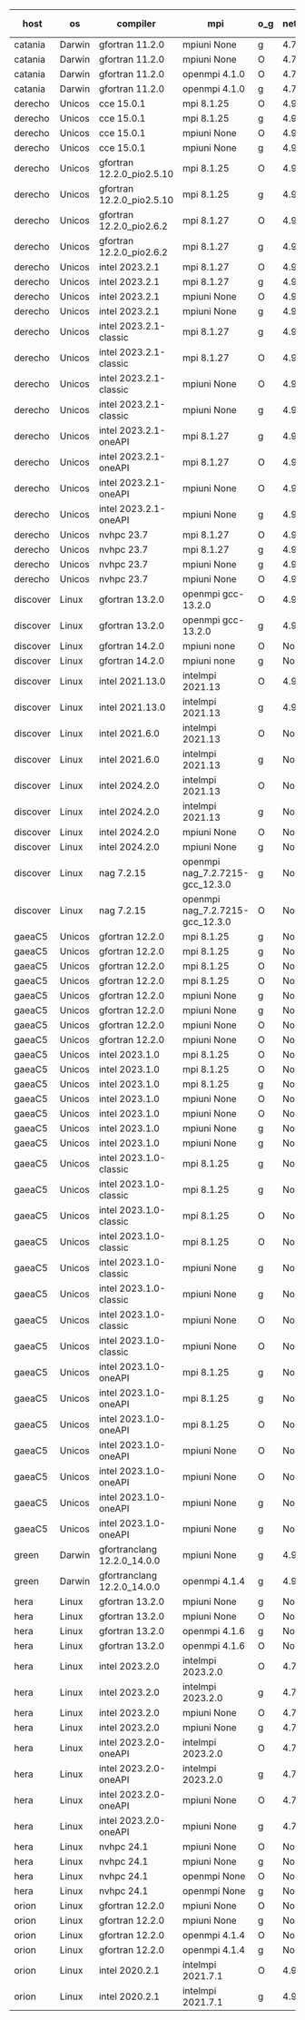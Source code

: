 

| host     | os       | compiler                              | mpi                      | o_g        | netcdf        | build       | u_pass          | u_fail          | s_pass            | s_fail            | e_pass             | e_fail             | nuopc_pass       | nuopc_fail       | artifacts link          |
|----------|----------|---------------------------------------|--------------------------|------------|---------------|-------------|-----------------|-----------------|-------------------|-------------------|--------------------|--------------------|------------------|------------------|-------------------------|
| catania | Darwin | gfortran 11.2.0 | mpiuni None  | g | 4.7.4  | PASS | 12530 | 7 | 9 | 0 | 44 | 0 | None | None | <a href="https://github.com/esmf-org/esmf-test-artifacts/tree/0aa633bdfbe7968925723880e13ecd24642b5512/develop/gfortran/11.2.0/g/mpiuni/None" target="_blank">0aa633b</a> | 
| catania | Darwin | gfortran 11.2.0 | mpiuni None  | O | 4.7.4  | PASS | 12530 | 7 | 9 | 0 | 44 | 0 | None | None | <a href="https://github.com/esmf-org/esmf-test-artifacts/tree/92bd0ea5ea868fb710a8e6f0dab6dd7dd6a10790/develop/gfortran/11.2.0/O/mpiuni/None" target="_blank">92bd0ea</a> | 
| catania | Darwin | gfortran 11.2.0 | openmpi 4.1.0  | O | 4.7.4  | PASS | 14204 | 3 | 51 | 0 | 81 | 0 | 56 | 0 | <a href="https://github.com/esmf-org/esmf-test-artifacts/tree/93dc6d2bda1862c634c2d484fbd6c22f830403cf/develop/gfortran/11.2.0/O/openmpi/4.1.0" target="_blank">93dc6d2</a> | 
| catania | Darwin | gfortran 11.2.0 | openmpi 4.1.0  | g | 4.7.4  | PASS | 14204 | 3 | 51 | 0 | 81 | 0 | 56 | 0 | <a href="https://github.com/esmf-org/esmf-test-artifacts/tree/b8a9db1aa4359724a3be559b9702364c7bb6ce8b/develop/gfortran/11.2.0/g/openmpi/4.1.0" target="_blank">b8a9db1</a> | 
| derecho | Unicos | cce 15.0.1 | mpi 8.1.25  | O | 4.9.2  | PASS | 14129 | 78 | 51 | 0 | 81 | 0 | 56 | 0 | <a href="https://github.com/esmf-org/esmf-test-artifacts/tree/07c024ae85a4cedcc749020edf96a34a8c9e3ec2/develop/cce/15.0.1/O/mpi/8.1.25" target="_blank">07c024a</a> | 
| derecho | Unicos | cce 15.0.1 | mpi 8.1.25  | g | 4.9.2  | PASS | 14131 | 76 | 51 | 0 | 81 | 0 | 56 | 0 | <a href="https://github.com/esmf-org/esmf-test-artifacts/tree/58405d574815526060e5e5531177a861f5323905/develop/cce/15.0.1/g/mpi/8.1.25" target="_blank">58405d5</a> | 
| derecho | Unicos | cce 15.0.1 | mpiuni None  | O | 4.9.2  | PASS | 12295 | 242 | 9 | 0 | 44 | 0 | None | None | <a href="https://github.com/esmf-org/esmf-test-artifacts/tree/f91b5ca63631d850e1fdb38587539c97d4b287e9/develop/cce/15.0.1/O/mpiuni/None" target="_blank">f91b5ca</a> | 
| derecho | Unicos | cce 15.0.1 | mpiuni None  | g | 4.9.2  | PASS | 12454 | 83 | 9 | 0 | 44 | 0 | None | None | <a href="https://github.com/esmf-org/esmf-test-artifacts/tree/d01de7d4b8bfa01aa9d01a629117e29335f9ce47/develop/cce/15.0.1/g/mpiuni/None" target="_blank">d01de7d</a> | 
| derecho | Unicos | gfortran 12.2.0_pio2.5.10 | mpi 8.1.25  | O | 4.9.2  | PASS | 14207 | 0 | 51 | 0 | 81 | 0 | 56 | 0 | <a href="https://github.com/esmf-org/esmf-test-artifacts/tree/335667491507d7dc95ff7556765d2c7a7cc3e056/develop/gfortran/12.2.0_pio2.5.10/O/mpi/8.1.25" target="_blank">3356674</a> | 
| derecho | Unicos | gfortran 12.2.0_pio2.5.10 | mpi 8.1.25  | g | 4.9.2  | PASS | 14207 | 0 | 51 | 0 | 81 | 0 | 56 | 0 | <a href="https://github.com/esmf-org/esmf-test-artifacts/tree/4f14a9560280690e685f33470e10c0890d9a67d0/develop/gfortran/12.2.0_pio2.5.10/g/mpi/8.1.25" target="_blank">4f14a95</a> | 
| derecho | Unicos | gfortran 12.2.0_pio2.6.2 | mpi 8.1.27  | O | 4.9.2  | PASS | 14207 | 0 | 51 | 0 | 81 | 0 | 56 | 0 | <a href="https://github.com/esmf-org/esmf-test-artifacts/tree/f0b0de80e3d2c49ce96bc94493ed5eac409359ff/develop/gfortran/12.2.0_pio2.6.2/O/mpi/8.1.27" target="_blank">f0b0de8</a> | 
| derecho | Unicos | gfortran 12.2.0_pio2.6.2 | mpi 8.1.27  | g | 4.9.2  | PASS | 14207 | 0 | 51 | 0 | 81 | 0 | 56 | 0 | <a href="https://github.com/esmf-org/esmf-test-artifacts/tree/dce91912cdd6acac4b638bd8e17bdd4e762fdb7b/develop/gfortran/12.2.0_pio2.6.2/g/mpi/8.1.27" target="_blank">dce9191</a> | 
| derecho | Unicos | intel 2023.2.1 | mpi 8.1.27  | O | 4.9.2  | PASS | 14207 | 0 | 51 | 0 | 81 | 0 | 57 | 0 | <a href="https://github.com/esmf-org/esmf-test-artifacts/tree/5d20d42944da43305b8c048b086c265c93d6bb50/develop/intel/2023.2.1/O/mpi/8.1.27" target="_blank">5d20d42</a> | 
| derecho | Unicos | intel 2023.2.1 | mpi 8.1.27  | g | 4.9.2  | PASS | 14207 | 0 | 51 | 0 | 81 | 0 | 57 | 0 | <a href="https://github.com/esmf-org/esmf-test-artifacts/tree/fd7928095184bc50ccbed4e8acfc4ee82ef6774a/develop/intel/2023.2.1/g/mpi/8.1.27" target="_blank">fd79280</a> | 
| derecho | Unicos | intel 2023.2.1 | mpiuni None  | O | 4.9.2  | PASS | 12530 | 7 | 9 | 0 | 44 | 0 | None | None | <a href="https://github.com/esmf-org/esmf-test-artifacts/tree/788fc4623abcc18335ab16c5b83540ef81a47b33/develop/intel/2023.2.1/O/mpiuni/None" target="_blank">788fc46</a> | 
| derecho | Unicos | intel 2023.2.1 | mpiuni None  | g | 4.9.2  | PASS | 12530 | 7 | 9 | 0 | 44 | 0 | None | None | <a href="https://github.com/esmf-org/esmf-test-artifacts/tree/aecfcd4a4b5f0720d3c6c64aa111d22898de7ae2/develop/intel/2023.2.1/g/mpiuni/None" target="_blank">aecfcd4</a> | 
| derecho | Unicos | intel 2023.2.1-classic | mpi 8.1.27  | g | 4.9.2  | PASS | None | None | None | None | None | None | None | None | <a href="https://github.com/esmf-org/esmf-test-artifacts/tree/12aaefa5bde9ba990b35c253768340fac18ceba5/develop/intel/2023.2.1-classic/g/mpi/8.1.27" target="_blank">12aaefa</a> | 
| derecho | Unicos | intel 2023.2.1-classic | mpi 8.1.27  | O | 4.9.2  | PASS | 14207 | 0 | 51 | 0 | 81 | 0 | 56 | 0 | <a href="https://github.com/esmf-org/esmf-test-artifacts/tree/388a60fdf68e9f17285f0bf6ddbd3ffe66f49b0c/develop/intel/2023.2.1-classic/O/mpi/8.1.27" target="_blank">388a60f</a> | 
| derecho | Unicos | intel 2023.2.1-classic | mpiuni None  | O | 4.9.2  | PASS | 12530 | 7 | 9 | 0 | 44 | 0 | None | None | <a href="https://github.com/esmf-org/esmf-test-artifacts/tree/8ed1707d1f55feff6eeeee131bd41ac7b5ada071/develop/intel/2023.2.1-classic/O/mpiuni/None" target="_blank">8ed1707</a> | 
| derecho | Unicos | intel 2023.2.1-classic | mpiuni None  | g | 4.9.2  | PASS | 12530 | 7 | 9 | 0 | 44 | 0 | None | None | <a href="https://github.com/esmf-org/esmf-test-artifacts/tree/043b7302774d6647e8a9b2ab668d3b90d62e9346/develop/intel/2023.2.1-classic/g/mpiuni/None" target="_blank">043b730</a> | 
| derecho | Unicos | intel 2023.2.1-oneAPI | mpi 8.1.27  | g | 4.9.2  | PASS | 14207 | 0 | 51 | 0 | 81 | 0 | 56 | 0 | <a href="https://github.com/esmf-org/esmf-test-artifacts/tree/0e7d9a6a374e48d1a881f45fa793d39b5a0395cc/develop/intel/2023.2.1-oneAPI/g/mpi/8.1.27" target="_blank">0e7d9a6</a> | 
| derecho | Unicos | intel 2023.2.1-oneAPI | mpi 8.1.27  | O | 4.9.2  | PASS | 14207 | 0 | 50 | 1 | 81 | 0 | 56 | 0 | <a href="https://github.com/esmf-org/esmf-test-artifacts/tree/255d20e4fcc20a7161161b1e13f554f024ac3976/develop/intel/2023.2.1-oneAPI/O/mpi/8.1.27" target="_blank">255d20e</a> | 
| derecho | Unicos | intel 2023.2.1-oneAPI | mpiuni None  | O | 4.9.2  | PASS | 12530 | 7 | 9 | 0 | 44 | 0 | None | None | <a href="https://github.com/esmf-org/esmf-test-artifacts/tree/32e0a46987d4ab05676bbae0c3163d9ff07635ea/develop/intel/2023.2.1-oneAPI/O/mpiuni/None" target="_blank">32e0a46</a> | 
| derecho | Unicos | intel 2023.2.1-oneAPI | mpiuni None  | g | 4.9.2  | PASS | 12530 | 7 | 9 | 0 | 44 | 0 | None | None | <a href="https://github.com/esmf-org/esmf-test-artifacts/tree/fae961d521feddfc24923e9899b87ddf85f6b661/develop/intel/2023.2.1-oneAPI/g/mpiuni/None" target="_blank">fae961d</a> | 
| derecho | Unicos | nvhpc 23.7 | mpi 8.1.27  | O | 4.9.2  | PASS | 14207 | 0 | 51 | 0 | 81 | 0 | 56 | 0 | <a href="https://github.com/esmf-org/esmf-test-artifacts/tree/5e16c13858ebaced1e87b2f1c1ecf6a388b147d5/develop/nvhpc/23.7/O/mpi/8.1.27" target="_blank">5e16c13</a> | 
| derecho | Unicos | nvhpc 23.7 | mpi 8.1.27  | g | 4.9.2  | PASS | 14207 | 0 | 51 | 0 | 81 | 0 | 56 | 0 | <a href="https://github.com/esmf-org/esmf-test-artifacts/tree/525080f1da85cc49b0d0b6ce11630d40521d460c/develop/nvhpc/23.7/g/mpi/8.1.27" target="_blank">525080f</a> | 
| derecho | Unicos | nvhpc 23.7 | mpiuni None  | g | 4.9.2  | PASS | 12530 | 7 | 9 | 0 | 44 | 0 | None | None | <a href="https://github.com/esmf-org/esmf-test-artifacts/tree/7017ed83003a55f9779920d707c688ffc48146e3/develop/nvhpc/23.7/g/mpiuni/None" target="_blank">7017ed8</a> | 
| derecho | Unicos | nvhpc 23.7 | mpiuni None  | O | 4.9.2  | PASS | 12530 | 7 | 9 | 0 | 44 | 0 | None | None | <a href="https://github.com/esmf-org/esmf-test-artifacts/tree/4c67ef772d2bdbe4baaa47a6512dc0f48f3eba01/develop/nvhpc/23.7/O/mpiuni/None" target="_blank">4c67ef7</a> | 
| discover | Linux | gfortran 13.2.0 | openmpi gcc-13.2.0  | O | 4.9.2  | PASS | 14207 | 0 | 51 | 0 | 81 | 0 | 56 | 0 | <a href="https://github.com/esmf-org/esmf-test-artifacts/tree/7700fbbd22bc7961147cfcf4409fa4bfbf9f9c20/develop/gfortran/13.2.0/O/openmpi/gcc-13.2.0" target="_blank">7700fbb</a> | 
| discover | Linux | gfortran 13.2.0 | openmpi gcc-13.2.0  | g | 4.9.2  | PASS | 14207 | 0 | 51 | 0 | 81 | 0 | 56 | 0 | <a href="https://github.com/esmf-org/esmf-test-artifacts/tree/a6fb4c09f7c256ddb4a42efc04d2e754b0b2ac8e/develop/gfortran/13.2.0/g/openmpi/gcc-13.2.0" target="_blank">a6fb4c0</a> | 
| discover | Linux | gfortran 14.2.0 | mpiuni none  | O | None  | PASS | 12530 | 7 | 9 | 0 | 44 | 0 | None | None | <a href="https://github.com/esmf-org/esmf-test-artifacts/tree/f346163793345b804f512722f9d84540572af446/develop/gfortran/14.2.0/O/mpiuni/none" target="_blank">f346163</a> | 
| discover | Linux | gfortran 14.2.0 | mpiuni none  | g | None  | PASS | 12530 | 7 | 9 | 0 | 44 | 0 | None | None | <a href="https://github.com/esmf-org/esmf-test-artifacts/tree/6a846f00fc0226348658347c6854c667c76a3442/develop/gfortran/14.2.0/g/mpiuni/none" target="_blank">6a846f0</a> | 
| discover | Linux | intel 2021.13.0 | intelmpi 2021.13  | O | 4.9.2  | PASS | 14207 | 0 | 51 | 0 | 81 | 0 | 56 | 0 | <a href="https://github.com/esmf-org/esmf-test-artifacts/tree/ad9dd6207e891bf5171c9d3a4047abdb2418c982/develop/intel/2021.13.0/O/intelmpi/2021.13" target="_blank">ad9dd62</a> | 
| discover | Linux | intel 2021.13.0 | intelmpi 2021.13  | g | 4.9.2  | PASS | 14207 | 0 | 51 | 0 | 81 | 0 | 56 | 0 | <a href="https://github.com/esmf-org/esmf-test-artifacts/tree/081b61fc45cc5fe5f7990dfdea0602cf94873677/develop/intel/2021.13.0/g/intelmpi/2021.13" target="_blank">081b61f</a> | 
| discover | Linux | intel 2021.6.0 | intelmpi 2021.13  | O | None  | PASS | 14207 | 0 | 51 | 0 | 81 | 0 | 56 | 0 | <a href="https://github.com/esmf-org/esmf-test-artifacts/tree/8893adcbb43f39d7897e4eaa0503dd6f9966ec36/develop/intel/2021.6.0/O/intelmpi/2021.13" target="_blank">8893adc</a> | 
| discover | Linux | intel 2021.6.0 | intelmpi 2021.13  | g | None  | PASS | 14207 | 0 | 51 | 0 | 81 | 0 | 56 | 0 | <a href="https://github.com/esmf-org/esmf-test-artifacts/tree/2350fb1211431dd90454f5a2d5f735768ac3cd48/develop/intel/2021.6.0/g/intelmpi/2021.13" target="_blank">2350fb1</a> | 
| discover | Linux | intel 2024.2.0 | intelmpi 2021.13  | O | None  | PASS | 14207 | 0 | 51 | 0 | 81 | 0 | 56 | 0 | <a href="https://github.com/esmf-org/esmf-test-artifacts/tree/0b2a6f5b3dd16e48462c71e43c1eafef49456d32/develop/intel/2024.2.0/O/intelmpi/2021.13" target="_blank">0b2a6f5</a> | 
| discover | Linux | intel 2024.2.0 | intelmpi 2021.13  | g | None  | PASS | 14206 | 1 | 51 | 0 | 81 | 0 | 56 | 0 | <a href="https://github.com/esmf-org/esmf-test-artifacts/tree/85c781f354893c866d73bfe6c2c9a6cce8be7e03/develop/intel/2024.2.0/g/intelmpi/2021.13" target="_blank">85c781f</a> | 
| discover | Linux | intel 2024.2.0 | mpiuni None  | O | None  | PASS | 12530 | 7 | 9 | 0 | 44 | 0 | None | None | <a href="https://github.com/esmf-org/esmf-test-artifacts/tree/48110073ce28e5a3a9e10fc856c51ea5a507db9a/develop/intel/2024.2.0/O/mpiuni/None" target="_blank">4811007</a> | 
| discover | Linux | intel 2024.2.0 | mpiuni None  | g | None  | PASS | 12529 | 8 | 9 | 0 | 44 | 0 | None | None | <a href="https://github.com/esmf-org/esmf-test-artifacts/tree/027c059ad2c481b91f4b739b190bb3a936da521e/develop/intel/2024.2.0/g/mpiuni/None" target="_blank">027c059</a> | 
| discover | Linux | nag 7.2.15 | openmpi nag_7.2.7215-gcc_12.3.0  | g | None  | PASS | 14207 | 0 | 51 | 0 | 81 | 0 | 4 | 52 | <a href="https://github.com/esmf-org/esmf-test-artifacts/tree/298874f955dd152372a5bebc48857aefd7210f6a/develop/nag/7.2.15/g/openmpi/nag_7.2.7215-gcc_12.3.0" target="_blank">298874f</a> | 
| discover | Linux | nag 7.2.15 | openmpi nag_7.2.7215-gcc_12.3.0  | O | None  | PASS | 14206 | 1 | 51 | 0 | 81 | 0 | 4 | 52 | <a href="https://github.com/esmf-org/esmf-test-artifacts/tree/5cf7557b867b65eac26c8b83750e196c894b05a7/develop/nag/7.2.15/O/openmpi/nag_7.2.7215-gcc_12.3.0" target="_blank">5cf7557</a> | 
| gaeaC5 | Unicos | gfortran 12.2.0 | mpi 8.1.25  | g | None  | FAIL | None | None | None | None | None | None | 0 | 56 | <a href="https://github.com/esmf-org/esmf-test-artifacts/tree/b17f4ab64bf92d1bb6255546dd67b5a1a17947e2/develop/gfortran/12.2.0/g/mpi/8.1.25" target="_blank">b17f4ab</a> | 
| gaeaC5 | Unicos | gfortran 12.2.0 | mpi 8.1.25  | g | None  | FAIL | None | None | None | None | None | None | 0 | 56 | <a href="https://github.com/esmf-org/esmf-test-artifacts/tree/02d203433efd377b6a463a19825694eeafbc489e/develop/gfortran/12.2.0/g/mpi/8.1.25" target="_blank">02d2034</a> | 
| gaeaC5 | Unicos | gfortran 12.2.0 | mpi 8.1.25  | O | None  | FAIL | None | None | None | None | None | None | None | None | <a href="https://github.com/esmf-org/esmf-test-artifacts/tree/452a6a4e37ca508ec6ef97e98804198f95db8b52/develop/gfortran/12.2.0/O/mpi/8.1.25" target="_blank">452a6a4</a> | 
| gaeaC5 | Unicos | gfortran 12.2.0 | mpi 8.1.25  | O | None  | FAIL | None | None | None | None | None | None | 0 | 56 | <a href="https://github.com/esmf-org/esmf-test-artifacts/tree/e64defc2ef70a36fa308917b60cf377c152cb5ce/develop/gfortran/12.2.0/O/mpi/8.1.25" target="_blank">e64defc</a> | 
| gaeaC5 | Unicos | gfortran 12.2.0 | mpiuni None  | g | None  | FAIL | None | None | None | None | None | None | None | None | <a href="https://github.com/esmf-org/esmf-test-artifacts/tree/0b8cf8e3e9e0bdf97cea8c4ef73c2e7413e9add5/develop/gfortran/12.2.0/g/mpiuni/None" target="_blank">0b8cf8e</a> | 
| gaeaC5 | Unicos | gfortran 12.2.0 | mpiuni None  | g | None  | FAIL | None | None | None | None | None | None | None | None | <a href="https://github.com/esmf-org/esmf-test-artifacts/tree/972fab7df501d1b984e006fe4b7cdc82f67c2de1/develop/gfortran/12.2.0/g/mpiuni/None" target="_blank">972fab7</a> | 
| gaeaC5 | Unicos | gfortran 12.2.0 | mpiuni None  | O | None  | FAIL | None | None | None | None | None | None | None | None | <a href="https://github.com/esmf-org/esmf-test-artifacts/tree/28a38dd5cb5412f527c8f7fc89a0afb12dcca160/develop/gfortran/12.2.0/O/mpiuni/None" target="_blank">28a38dd</a> | 
| gaeaC5 | Unicos | gfortran 12.2.0 | mpiuni None  | O | None  | FAIL | None | None | None | None | None | None | None | None | <a href="https://github.com/esmf-org/esmf-test-artifacts/tree/fcbb4102e41b68bc140af1c0f04b9c36e9ff0fa3/develop/gfortran/12.2.0/O/mpiuni/None" target="_blank">fcbb410</a> | 
| gaeaC5 | Unicos | intel 2023.1.0 | mpi 8.1.25  | O | None  | FAIL | None | None | None | None | None | None | 0 | 56 | <a href="https://github.com/esmf-org/esmf-test-artifacts/tree/177137c83822db84921b1b94bb97b59ce93a04c0/develop/intel/2023.1.0/O/mpi/8.1.25" target="_blank">177137c</a> | 
| gaeaC5 | Unicos | intel 2023.1.0 | mpi 8.1.25  | O | None  | FAIL | None | None | None | None | None | None | 0 | 56 | <a href="https://github.com/esmf-org/esmf-test-artifacts/tree/5285175555b2b11a04080ecc4b30dd6a90bdfc5b/develop/intel/2023.1.0/O/mpi/8.1.25" target="_blank">5285175</a> | 
| gaeaC5 | Unicos | intel 2023.1.0 | mpi 8.1.25  | g | None  | FAIL | None | None | None | None | None | None | None | None | <a href="https://github.com/esmf-org/esmf-test-artifacts/tree/ae0936f8143fa6dbebcd8a2c8b190cb013a0be52/develop/intel/2023.1.0/g/mpi/8.1.25" target="_blank">ae0936f</a> | 
| gaeaC5 | Unicos | intel 2023.1.0 | mpiuni None  | O | None  | FAIL | None | None | None | None | None | None | None | None | <a href="https://github.com/esmf-org/esmf-test-artifacts/tree/6a6f21b7d0a9a99f4029c836f1d2db437428bdcf/develop/intel/2023.1.0/O/mpiuni/None" target="_blank">6a6f21b</a> | 
| gaeaC5 | Unicos | intel 2023.1.0 | mpiuni None  | O | None  | FAIL | None | None | None | None | None | None | None | None | <a href="https://github.com/esmf-org/esmf-test-artifacts/tree/01578a2662bfddc6700c0e6b216ff44d0056190e/develop/intel/2023.1.0/O/mpiuni/None" target="_blank">01578a2</a> | 
| gaeaC5 | Unicos | intel 2023.1.0 | mpiuni None  | g | None  | FAIL | None | None | None | None | None | None | None | None | <a href="https://github.com/esmf-org/esmf-test-artifacts/tree/bc9efd5ed2a74bc2506662865efbed76f856f615/develop/intel/2023.1.0/g/mpiuni/None" target="_blank">bc9efd5</a> | 
| gaeaC5 | Unicos | intel 2023.1.0 | mpiuni None  | g | None  | FAIL | None | None | None | None | None | None | None | None | <a href="https://github.com/esmf-org/esmf-test-artifacts/tree/56361980ae2f4b9c820553e173b7afdb6d154bec/develop/intel/2023.1.0/g/mpiuni/None" target="_blank">5636198</a> | 
| gaeaC5 | Unicos | intel 2023.1.0-classic | mpi 8.1.25  | g | None  | FAIL | None | None | None | None | None | None | 0 | 56 | <a href="https://github.com/esmf-org/esmf-test-artifacts/tree/2fc3b05e3d625b30160fec524b3222a820432750/develop/intel/2023.1.0-classic/g/mpi/8.1.25" target="_blank">2fc3b05</a> | 
| gaeaC5 | Unicos | intel 2023.1.0-classic | mpi 8.1.25  | g | None  | FAIL | None | None | None | None | None | None | 0 | 56 | <a href="https://github.com/esmf-org/esmf-test-artifacts/tree/9b15536f6dedcfc0fab51ddaf1c68ccea2b4f35d/develop/intel/2023.1.0-classic/g/mpi/8.1.25" target="_blank">9b15536</a> | 
| gaeaC5 | Unicos | intel 2023.1.0-classic | mpi 8.1.25  | O | None  | FAIL | None | None | None | None | None | None | 0 | 56 | <a href="https://github.com/esmf-org/esmf-test-artifacts/tree/ba9e29f69b0bad6e984357c977bf2799eedcadc4/develop/intel/2023.1.0-classic/O/mpi/8.1.25" target="_blank">ba9e29f</a> | 
| gaeaC5 | Unicos | intel 2023.1.0-classic | mpi 8.1.25  | O | None  | FAIL | None | None | None | None | None | None | 0 | 56 | <a href="https://github.com/esmf-org/esmf-test-artifacts/tree/dd4d21244dadf02d55a1cd0084cfe98bb03e32cd/develop/intel/2023.1.0-classic/O/mpi/8.1.25" target="_blank">dd4d212</a> | 
| gaeaC5 | Unicos | intel 2023.1.0-classic | mpiuni None  | g | None  | FAIL | None | None | None | None | None | None | None | None | <a href="https://github.com/esmf-org/esmf-test-artifacts/tree/715de6d5ba7b9bdb22b0e6f1360bed722e0e0a34/develop/intel/2023.1.0-classic/g/mpiuni/None" target="_blank">715de6d</a> | 
| gaeaC5 | Unicos | intel 2023.1.0-classic | mpiuni None  | g | None  | FAIL | None | None | None | None | None | None | None | None | <a href="https://github.com/esmf-org/esmf-test-artifacts/tree/bfe1d4cad56a19af0aebdaf91b4254b09c8e0c0f/develop/intel/2023.1.0-classic/g/mpiuni/None" target="_blank">bfe1d4c</a> | 
| gaeaC5 | Unicos | intel 2023.1.0-classic | mpiuni None  | O | None  | FAIL | None | None | None | None | None | None | None | None | <a href="https://github.com/esmf-org/esmf-test-artifacts/tree/d39627569ebcfe96d4d5c33235224130f0bfacf8/develop/intel/2023.1.0-classic/O/mpiuni/None" target="_blank">d396275</a> | 
| gaeaC5 | Unicos | intel 2023.1.0-classic | mpiuni None  | O | None  | FAIL | None | None | None | None | None | None | None | None | <a href="https://github.com/esmf-org/esmf-test-artifacts/tree/a9c90f3624d4541f691bd9cb1bb2a4441ae67d90/develop/intel/2023.1.0-classic/O/mpiuni/None" target="_blank">a9c90f3</a> | 
| gaeaC5 | Unicos | intel 2023.1.0-oneAPI | mpi 8.1.25  | g | None  | FAIL | None | None | None | None | None | None | 0 | 56 | <a href="https://github.com/esmf-org/esmf-test-artifacts/tree/a6dce2d5fdd19921fbdf2bb0f709c98df14f38c3/develop/intel/2023.1.0-oneAPI/g/mpi/8.1.25" target="_blank">a6dce2d</a> | 
| gaeaC5 | Unicos | intel 2023.1.0-oneAPI | mpi 8.1.25  | g | None  | FAIL | None | None | None | None | None | None | 0 | 56 | <a href="https://github.com/esmf-org/esmf-test-artifacts/tree/fc3f1068ea27aa77638aec80fa0ac0fc324a75b5/develop/intel/2023.1.0-oneAPI/g/mpi/8.1.25" target="_blank">fc3f106</a> | 
| gaeaC5 | Unicos | intel 2023.1.0-oneAPI | mpi 8.1.25  | O | None  | FAIL | None | None | None | None | None | None | 0 | 56 | <a href="https://github.com/esmf-org/esmf-test-artifacts/tree/b7299d978999310309e22cd8784c222fb66a7627/develop/intel/2023.1.0-oneAPI/O/mpi/8.1.25" target="_blank">b7299d9</a> | 
| gaeaC5 | Unicos | intel 2023.1.0-oneAPI | mpiuni None  | O | None  | FAIL | None | None | None | None | None | None | None | None | <a href="https://github.com/esmf-org/esmf-test-artifacts/tree/c5d29a86aa671c5303324981bde438909a87c0fc/develop/intel/2023.1.0-oneAPI/O/mpiuni/None" target="_blank">c5d29a8</a> | 
| gaeaC5 | Unicos | intel 2023.1.0-oneAPI | mpiuni None  | O | None  | FAIL | None | None | None | None | None | None | None | None | <a href="https://github.com/esmf-org/esmf-test-artifacts/tree/f9c7f34feed76c8fafc6c09ebeeb98c7674d25b1/develop/intel/2023.1.0-oneAPI/O/mpiuni/None" target="_blank">f9c7f34</a> | 
| gaeaC5 | Unicos | intel 2023.1.0-oneAPI | mpiuni None  | g | None  | FAIL | None | None | None | None | None | None | None | None | <a href="https://github.com/esmf-org/esmf-test-artifacts/tree/9c73e31b0f861ca38e5437555cc4a39f36a7e5c5/develop/intel/2023.1.0-oneAPI/g/mpiuni/None" target="_blank">9c73e31</a> | 
| gaeaC5 | Unicos | intel 2023.1.0-oneAPI | mpiuni None  | g | None  | FAIL | None | None | None | None | None | None | None | None | <a href="https://github.com/esmf-org/esmf-test-artifacts/tree/26e115e1361b5d11b416ee2f5d30daaed918cba3/develop/intel/2023.1.0-oneAPI/g/mpiuni/None" target="_blank">26e115e</a> | 
| green | Darwin | gfortranclang 12.2.0_14.0.0 | mpiuni None  | g | 4.9.2  | PASS | 12530 | 7 | 9 | 0 | 44 | 0 | None | None | <a href="https://github.com/esmf-org/esmf-test-artifacts/tree/7fd95d6befe2bb7dbbeacee3ed110f0f7754c8c6/develop/gfortranclang/12.2.0_14.0.0/g/mpiuni/None" target="_blank">7fd95d6</a> | 
| green | Darwin | gfortranclang 12.2.0_14.0.0 | openmpi 4.1.4  | g | 4.9.2  | PASS | 14207 | 0 | 51 | 0 | 81 | 0 | 57 | 0 | <a href="https://github.com/esmf-org/esmf-test-artifacts/tree/bd97342212877f51d26eb46f68df7c743894908b/develop/gfortranclang/12.2.0_14.0.0/g/openmpi/4.1.4" target="_blank">bd97342</a> | 
| hera | Linux | gfortran 13.2.0 | mpiuni None  | g | None  | PASS | 12530 | 7 | 9 | 0 | 44 | 0 | None | None | <a href="https://github.com/esmf-org/esmf-test-artifacts/tree/8f0686ad3636e041f5c731328ba7593eecca8a9e/develop/gfortran/13.2.0/g/mpiuni/None" target="_blank">8f0686a</a> | 
| hera | Linux | gfortran 13.2.0 | mpiuni None  | O | None  | PASS | 12530 | 7 | 9 | 0 | 44 | 0 | None | None | <a href="https://github.com/esmf-org/esmf-test-artifacts/tree/9d0ed2a44d267b9861d3edbb0bad57b2244f4510/develop/gfortran/13.2.0/O/mpiuni/None" target="_blank">9d0ed2a</a> | 
| hera | Linux | gfortran 13.2.0 | openmpi 4.1.6  | g | None  | PASS | None | None | None | None | None | None | None | None | <a href="https://github.com/esmf-org/esmf-test-artifacts/tree/12930ae8222fa20c81a41edc90e18ff7e6e0cfd6/develop/gfortran/13.2.0/g/openmpi/4.1.6" target="_blank">12930ae</a> | 
| hera | Linux | gfortran 13.2.0 | openmpi 4.1.6  | O | None  | PASS | 14207 | 0 | 51 | 0 | 81 | 0 | 56 | 0 | <a href="https://github.com/esmf-org/esmf-test-artifacts/tree/86175258d55009221e5436234e1976835036cc2e/develop/gfortran/13.2.0/O/openmpi/4.1.6" target="_blank">8617525</a> | 
| hera | Linux | intel 2023.2.0 | intelmpi 2023.2.0  | O | 4.7.0  | PASS | 14207 | 0 | 51 | 0 | 81 | 0 | 56 | 0 | <a href="https://github.com/esmf-org/esmf-test-artifacts/tree/05e33d7cf386ebd6cc3a393053abbeaa9efc0c07/develop/intel/2023.2.0/O/intelmpi/2023.2.0" target="_blank">05e33d7</a> | 
| hera | Linux | intel 2023.2.0 | intelmpi 2023.2.0  | g | 4.7.0  | PASS | 14207 | 0 | 51 | 0 | 81 | 0 | 56 | 0 | <a href="https://github.com/esmf-org/esmf-test-artifacts/tree/b2454decb3d48e3ca639a4c0c3cf5aa8bcca747f/develop/intel/2023.2.0/g/intelmpi/2023.2.0" target="_blank">b2454de</a> | 
| hera | Linux | intel 2023.2.0 | mpiuni None  | O | 4.7.0  | PASS | None | None | None | None | None | None | None | None | <a href="https://github.com/esmf-org/esmf-test-artifacts/tree/e042e9f01762e28d8e99d0cd987b340a4d2f2f91/develop/intel/2023.2.0/O/mpiuni/None" target="_blank">e042e9f</a> | 
| hera | Linux | intel 2023.2.0 | mpiuni None  | g | 4.7.0  | PASS | None | None | None | None | None | None | None | None | <a href="https://github.com/esmf-org/esmf-test-artifacts/tree/d5b06d57a3b1b82a841872deb0b11e760d785fc1/develop/intel/2023.2.0/g/mpiuni/None" target="_blank">d5b06d5</a> | 
| hera | Linux | intel 2023.2.0-oneAPI | intelmpi 2023.2.0  | O | 4.7.0  | PASS | 14207 | 0 | 50 | 1 | 81 | 0 | 56 | 0 | <a href="https://github.com/esmf-org/esmf-test-artifacts/tree/a1ac499a55319661a0acb7501a7e4eef850caf1c/develop/intel/2023.2.0-oneAPI/O/intelmpi/2023.2.0" target="_blank">a1ac499</a> | 
| hera | Linux | intel 2023.2.0-oneAPI | intelmpi 2023.2.0  | g | 4.7.0  | PASS | 14207 | 0 | 51 | 0 | 81 | 0 | 56 | 0 | <a href="https://github.com/esmf-org/esmf-test-artifacts/tree/19c2c156dd82c40e7774e461359b0909cd945058/develop/intel/2023.2.0-oneAPI/g/intelmpi/2023.2.0" target="_blank">19c2c15</a> | 
| hera | Linux | intel 2023.2.0-oneAPI | mpiuni None  | O | 4.7.0  | PASS | 12530 | 7 | 9 | 0 | 44 | 0 | None | None | <a href="https://github.com/esmf-org/esmf-test-artifacts/tree/20dd4afefd486f13aa37da9047dc5ee0f529e77d/develop/intel/2023.2.0-oneAPI/O/mpiuni/None" target="_blank">20dd4af</a> | 
| hera | Linux | intel 2023.2.0-oneAPI | mpiuni None  | g | 4.7.0  | PASS | 12530 | 7 | 9 | 0 | 44 | 0 | None | None | <a href="https://github.com/esmf-org/esmf-test-artifacts/tree/13257f569f809772087bb392de6322359f017713/develop/intel/2023.2.0-oneAPI/g/mpiuni/None" target="_blank">13257f5</a> | 
| hera | Linux | nvhpc 24.1 | mpiuni None  | O | None  | PASS | 12530 | 7 | 9 | 0 | 44 | 0 | None | None | <a href="https://github.com/esmf-org/esmf-test-artifacts/tree/5def40aa108a411acc4fa1fc04b12345e02e6191/develop/nvhpc/24.1/O/mpiuni/None" target="_blank">5def40a</a> | 
| hera | Linux | nvhpc 24.1 | mpiuni None  | g | None  | PASS | 12530 | 7 | 9 | 0 | 44 | 0 | None | None | <a href="https://github.com/esmf-org/esmf-test-artifacts/tree/90d4849ebf0ac96d4195a2ac342f0e897736c300/develop/nvhpc/24.1/g/mpiuni/None" target="_blank">90d4849</a> | 
| hera | Linux | nvhpc 24.1 | openmpi None  | O | None  | PASS | 14207 | 0 | 51 | 0 | 81 | 0 | 56 | 0 | <a href="https://github.com/esmf-org/esmf-test-artifacts/tree/10cadc0ac9a9a416c683f78ce6f4759c8fed6c90/develop/nvhpc/24.1/O/openmpi/None" target="_blank">10cadc0</a> | 
| hera | Linux | nvhpc 24.1 | openmpi None  | g | None  | PASS | 14207 | 0 | 51 | 0 | 81 | 0 | 56 | 0 | <a href="https://github.com/esmf-org/esmf-test-artifacts/tree/1966d618aa4f8ac872f7576e73c2697c476915ef/develop/nvhpc/24.1/g/openmpi/None" target="_blank">1966d61</a> | 
| orion | Linux | gfortran 12.2.0 | mpiuni None  | O | None  | PASS | 12530 | 7 | 9 | 0 | 44 | 0 | None | None | <a href="https://github.com/esmf-org/esmf-test-artifacts/tree/c0f31610d39885c7fce9b4211f158bea6b3dd7d8/develop/gfortran/12.2.0/O/mpiuni/None" target="_blank">c0f3161</a> | 
| orion | Linux | gfortran 12.2.0 | mpiuni None  | g | None  | PASS | 12530 | 7 | 9 | 0 | 44 | 0 | None | None | <a href="https://github.com/esmf-org/esmf-test-artifacts/tree/b6c77aac8ed2d351965c35310353b11a20ee7494/develop/gfortran/12.2.0/g/mpiuni/None" target="_blank">b6c77aa</a> | 
| orion | Linux | gfortran 12.2.0 | openmpi 4.1.4  | O | None  | PASS | 14207 | 0 | 51 | 0 | 81 | 0 | 44 | 12 | <a href="https://github.com/esmf-org/esmf-test-artifacts/tree/8b0a197d6511978dff288fe986bc7293a4be235f/develop/gfortran/12.2.0/O/openmpi/4.1.4" target="_blank">8b0a197</a> | 
| orion | Linux | gfortran 12.2.0 | openmpi 4.1.4  | g | None  | PASS | 14207 | 0 | 51 | 0 | 81 | 0 | 44 | 12 | <a href="https://github.com/esmf-org/esmf-test-artifacts/tree/ecb9db91df9128fbe9d94360e0c113d62c6113c5/develop/gfortran/12.2.0/g/openmpi/4.1.4" target="_blank">ecb9db9</a> | 
| orion | Linux | intel 2020.2.1 | intelmpi 2021.7.1  | O | 4.9.2  | PASS | 14207 | 0 | 51 | 0 | 81 | 0 | 44 | 12 | <a href="https://github.com/esmf-org/esmf-test-artifacts/tree/ed8d272a50d598dc58d0fdcceaccd1e1d96c078b/develop/intel/2020.2.1/O/intelmpi/2021.7.1" target="_blank">ed8d272</a> | 
| orion | Linux | intel 2020.2.1 | intelmpi 2021.7.1  | g | 4.9.2  | PASS | 14207 | 0 | 51 | 0 | 81 | 0 | 44 | 12 | <a href="https://github.com/esmf-org/esmf-test-artifacts/tree/705129bf27c195f021360428d420aa64a6c812ec/develop/intel/2020.2.1/g/intelmpi/2021.7.1" target="_blank">705129b</a> | 

